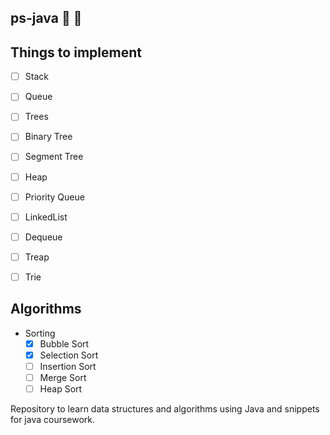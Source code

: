 ## ps-java :tada: :rocket:


## Things to implement
- [ ] Stack
- [ ] Queue
- [ ] Trees
- [ ] Binary Tree
- [ ] Segment Tree
- [ ] Heap
- [ ] Priority Queue
- [ ] LinkedList
- [ ] Dequeue
- [ ] Treap
- [ ] Trie


## Algorithms 

- Sorting
  - [x] Bubble Sort
  - [x] Selection Sort
  - [ ] Insertion Sort
  - [ ] Merge Sort
  - [ ] Heap Sort

Repository to learn data structures and algorithms using Java and snippets for java coursework.
